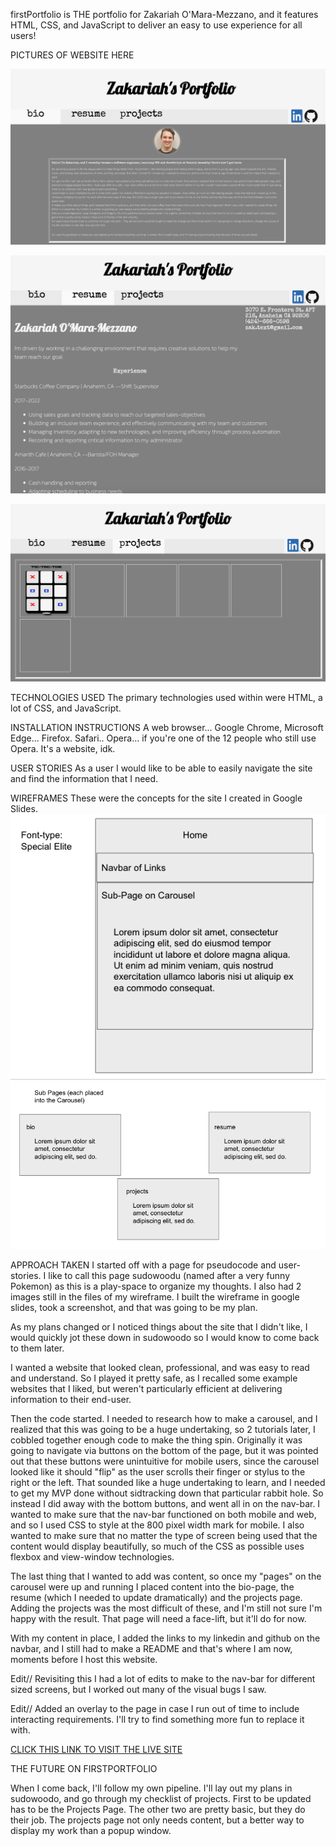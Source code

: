 firstPortfolio is THE portfolio for Zakariah O'Mara-Mezzano, and it features HTML, CSS, and JavaScript to deliver an easy to use experience for all users!

PICTURES OF WEBSITE HERE

![alt text](https://github.com/rancor38/firstPortfolio/blob/main/readme-bio.png?raw=true)

![alt text](https://github.com/rancor38/firstPortfolio/blob/main/readme-resume.png?raw=true)

![alt text](https://github.com/rancor38/firstPortfolio/blob/main/readme-projects.png?raw=true)

TECHNOLOGIES USED
The primary technologies used within were HTML, a lot of CSS, and JavaScript.

INSTALLATION INSTRUCTIONS
A web browser... Google Chrome, Microsoft Edge... Firefox. Safari.. Opera... if you're one of the 12 people who still use Opera.
It's a website, idk.

USER STORIES
As a user I would like to be able to easily navigate the site and find the information that I need.

WIREFRAMES
These were the concepts for the site I created in Google Slides.
![alt text](https://github.com/rancor38/firstPortfolio/blob/main/wireframe1.png?raw=true)
![alt text](https://github.com/rancor38/firstPortfolio/blob/main/wireframe2.png?raw=true)

APPROACH TAKEN
I started off with a page for pseudocode and user-stories. I like to call this page sudowoodu (named after a very funny Pokemon) as this is a play-space to organize my thoughts. I also had 2 images still in the files of my wireframe. I built the wireframe in google slides, took a screenshot, and that was going to be my plan.

As my plans changed or I noticed things about the site that I didn't like, I would quickly jot these down in sudowoodo so I would know to come back to them later.

I wanted a website that looked clean, professional, and was easy to read and understand. So I played it pretty safe, as I recalled some example websites that I liked, but weren't particularly efficient at delivering information to their end-user. 

Then the code started. I needed to research how to make a carousel, and I realized that this was going to be a huge undertaking, so 2 tutorials later, I cobbled together enough code to make the thing spin. Originally it was going to navigate via buttons on the bottom of the page, but it was pointed out that these buttons were unintuitive for mobile users, since the carousel looked like it should "flip" as the user scrolls their finger or stylus to the right or the left. That sounded like a huge undertaking to learn, and I needed to get my MVP done without sidtracking down that particular rabbit hole.
So instead I did away with the bottom buttons, and went all in on the nav-bar.
I wanted to make sure that the nav-bar functioned on both mobile and web, and so I used CSS to style at the 800 pixel width mark for mobile.  I also wanted to make sure that no matter the type of screen being used that the content would display beautifully, so much of the CSS as possible uses flexbox and view-window technologies.

The last thing that I wanted to add was content, so once my "pages" on the carousel were up and running I placed content into the bio-page, the resume (which I needed to update dramatically) and the projects page. Adding the projects was the most difficult of these, and I'm still not sure I'm happy with the result. That page will need a face-lift, but it'll do for now.

With my content in place, I added the links to my linkedin and github on the navbar, and I still had to make a README and that's where I am now, moments before I host this website.

Edit// Revisiting this I had a lot of edits to make to the nav-bar for different sized screens, but I worked out many of the visual bugs I saw.

Edit// Added an overlay to the page in case I run out of time to include interacting requirements. I'll try to find something more fun to replace it with.

[CLICK THIS LINK TO VISIT THE LIVE SITE](https://zakariah.xyz/)

THE FUTURE ON FIRSTPORTFOLIO

When I come back, I'll follow my own pipeline. I'll lay out my plans in sudowoodo, and go through my checklist of projects. First to be updated has to be the Projects Page. The other two are pretty basic, but they do their job. The projects page not only needs content, but a better way to display my work than a popup window.